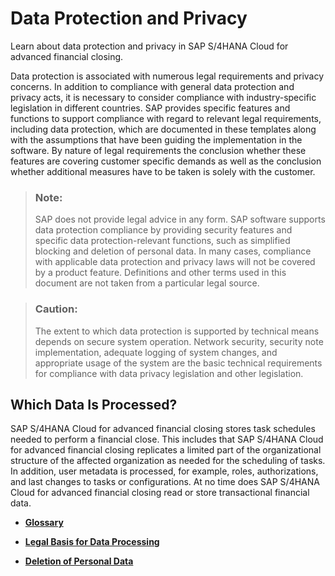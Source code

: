 <!-- loioa880a9768d3e4a6ca8479d9b75656f7e -->

# Data Protection and Privacy

Learn about data protection and privacy in SAP S/4HANA Cloud for advanced financial closing.

Data protection is associated with numerous legal requirements and privacy concerns. In addition to compliance with general data protection and privacy acts, it is necessary to consider compliance with industry-specific legislation in different countries. SAP provides specific features and functions to support compliance with regard to relevant legal requirements, including data protection, which are documented in these templates along with the assumptions that have been guiding the implementation in the software. By nature of legal requirements the conclusion whether these features are covering customer specific demands as well as the conclusion whether additional measures have to be taken is solely with the customer.

> ### Note:  
> SAP does not provide legal advice in any form. SAP software supports data protection compliance by providing security features and specific data protection-relevant functions, such as simplified blocking and deletion of personal data. In many cases, compliance with applicable data protection and privacy laws will not be covered by a product feature. Definitions and other terms used in this document are not taken from a particular legal source.

> ### Caution:  
> The extent to which data protection is supported by technical means depends on secure system operation. Network security, security note implementation, adequate logging of system changes, and appropriate usage of the system are the basic technical requirements for compliance with data privacy legislation and other legislation.



<a name="loioa880a9768d3e4a6ca8479d9b75656f7e__section_vlk_1wp_qmb"/>

## Which Data Is Processed?

SAP S/4HANA Cloud for advanced financial closing stores task schedules needed to perform a financial close. This includes that SAP S/4HANA Cloud for advanced financial closing replicates a limited part of the organizational structure of the affected organization as needed for the scheduling of tasks. In addition, user metadata is processed, for example, roles, authorizations, and last changes to tasks or configurations. At no time does SAP S/4HANA Cloud for advanced financial closing read or store transactional financial data.

-   **[Glossary](glossary-913b77c.md "")**  

-   **[Legal Basis for Data Processing](legal-basis-for-data-processing-cb3111b.md "")**  

-   **[Deletion of Personal Data](deletion-of-personal-data-aeaafcc.md "")**  


